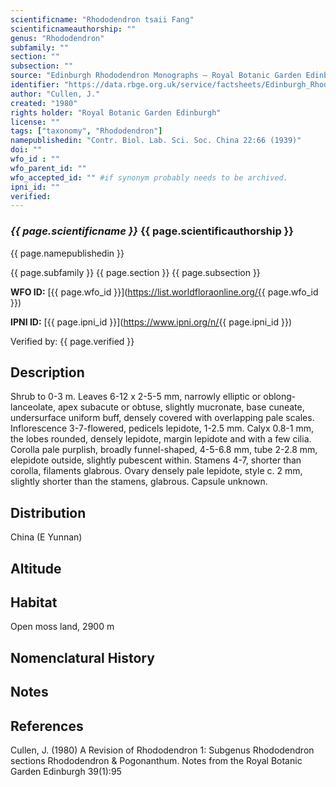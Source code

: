 ```yaml
---
scientificname: "Rhododendron tsaii Fang"
scientificnameauthorship: ""
genus: "Rhododendron"
subfamily: ""
section: ""
subsection: ""
source: "Edinburgh Rhododendron Monographs – Royal Botanic Garden Edinburgh"
identifier: "https://data.rbge.org.uk/service/factsheets/Edinburgh_Rhododendron_Monographs.xhtml"
author: "Cullen, J."
created: "1980"
rights holder: "Royal Botanic Garden Edinburgh"
license: ""
tags: ["taxonomy", "Rhododendron"]
namepublishedin: "Contr. Biol. Lab. Sci. Soc. China 22:66 (1939)"
doi: ""
wfo_id : ""
wfo_parent_id: ""
wfo_accepted_id: "" #if synonym probably needs to be archived.                      
ipni_id: ""
verified:
---
```

### _{{ page.scientificname }}_ {{ page.scientificauthorship }}
 {{ page.namepublishedin }}

{{ page.subfamily }} {{ page.section }} {{ page.subsection }}

**WFO ID:** [{{ page.wfo_id }}](https://list.worldfloraonline.org/{{ page.wfo_id }})

**IPNI ID:** [{{ page.ipni_id }}](https://www.ipni.org/n/{{ page.ipni_id }})

Verified by: {{ page.verified }}



## Description
Shrub to 0-3 m. Leaves 6-12 x 2-5-5 mm, narrowly elliptic or oblong-lanceolate, apex subacute or obtuse, slightly mucronate, base cuneate, undersurface uniform buff, densely covered with overlapping pale scales. Inflorescence 3-7-flowered, pedicels lepidote, 1-2.5 mm. Calyx 0.8-1 mm, the lobes rounded, densely lepidote, margin lepidote and with a few cilia. Corolla pale purplish, broadly funnel-shaped, 4-5-6.8 mm, tube 2-2.8 mm, elepidote outside, slightly pubescent within. Stamens 4-7, shorter than corolla, filaments glabrous. Ovary densely pale lepidote, style c. 2 mm, slightly shorter than the stamens, glabrous. Capsule unknown.

## Distribution
China (E Yunnan)

## Altitude


## Habitat
Open moss land, 2900 m

## Nomenclatural History

                       
## Notes


## References

Cullen, J. (1980) A Revision of Rhododendron 1: Subgenus Rhododendron sections Rhododendron & Pogonanthum. Notes from the Royal Botanic Garden Edinburgh 39(1):95
